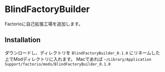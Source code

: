 # BlindFactoryBuilder

Factorioに自己拡張工場を追加します。

## Installation

ダウンロードし、ディレクトリを `BlindFactoryBuilder_0.1.0` にリネームした上でModディレクトリに入れます。
Macであれば `~/Library/Application Support/factorio/mods/BlindFactoryBuilder_0.1.0`

